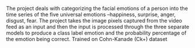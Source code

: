 The project deals with categorizing the facial emotions of a person into the time series of the five universal emotions –happiness, surprise, anger, disgust, fear. The project takes the image pixels captured from the video feed as an input and then the input is processed through the three separate models to produce a class label emotion and the probability percentage of the emotion being correct. Trained on Cohn-Kanade (Ck+) dataset
